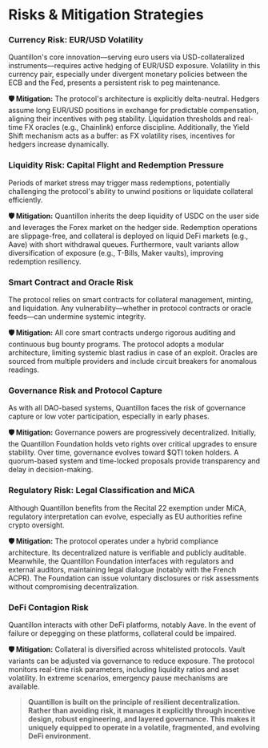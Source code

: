 # Risks & Mitigation Strategies

### Currency Risk: EUR/USD Volatility

Quantillon's core innovation—serving euro users via USD-collateralized instruments—requires active hedging of EUR/USD exposure. Volatility in this currency pair, especially under divergent monetary policies between the ECB and the Fed, presents a persistent risk to peg maintenance.

**🛡️ Mitigation:** The protocol's architecture is explicitly delta-neutral. Hedgers assume long EUR/USD positions in exchange for predictable compensation, aligning their incentives with peg stability. Liquidation thresholds and real-time FX oracles (e.g., Chainlink) enforce discipline. Additionally, the Yield Shift mechanism acts as a buffer: as FX volatility rises, incentives for hedgers increase dynamically.

### Liquidity Risk: Capital Flight and Redemption Pressure

Periods of market stress may trigger mass redemptions, potentially challenging the protocol's ability to unwind positions or liquidate collateral efficiently.

**🛡️ Mitigation:** Quantillon inherits the deep liquidity of USDC on the user side and leverages the Forex market on the hedger side. Redemption operations are slippage-free, and collateral is deployed on liquid DeFi markets (e.g., Aave) with short withdrawal queues. Furthermore, vault variants allow diversification of exposure (e.g., T-Bills, Maker vaults), improving redemption resiliency.

### Smart Contract and Oracle Risk

The protocol relies on smart contracts for collateral management, minting, and liquidation. Any vulnerability—whether in protocol contracts or oracle feeds—can undermine systemic integrity.

**🛡️ Mitigation:** All core smart contracts undergo rigorous auditing and continuous bug bounty programs. The protocol adopts a modular architecture, limiting systemic blast radius in case of an exploit. Oracles are sourced from multiple providers and include circuit breakers for anomalous readings.

### Governance Risk and Protocol Capture

As with all DAO-based systems, Quantillon faces the risk of governance capture or low voter participation, especially in early phases.

**🛡️ Mitigation:** Governance powers are progressively decentralized. Initially, the Quantillon Foundation holds veto rights over critical upgrades to ensure stability. Over time, governance evolves toward $QTI token holders. A quorum-based system and time-locked proposals provide transparency and delay in decision-making.

### Regulatory Risk: Legal Classification and MiCA

Although Quantillon benefits from the Recital 22 exemption under MiCA, regulatory interpretation can evolve, especially as EU authorities refine crypto oversight.

**🛡️ Mitigation:** The protocol operates under a hybrid compliance architecture. Its decentralized nature is verifiable and publicly auditable. Meanwhile, the Quantillon Foundation interfaces with regulators and external auditors, maintaining legal dialogue (notably with the French ACPR). The Foundation can issue voluntary disclosures or risk assessments without compromising decentralization.

### DeFi Contagion Risk

Quantillon interacts with other DeFi platforms, notably Aave. In the event of failure or depegging on these platforms, collateral could be impaired.

**🛡️ Mitigation:** Collateral is diversified across whitelisted protocols. Vault variants can be adjusted via governance to reduce exposure. The protocol monitors real-time risk parameters, including liquidity ratios and asset volatility. In extreme scenarios, emergency pause mechanisms are available.

> **Quantillon is built on the principle of resilient decentralization. Rather than avoiding risk, it manages it explicitly through incentive design, robust engineering, and layered governance. This makes it uniquely equipped to operate in a volatile, fragmented, and evolving DeFi environment.**

